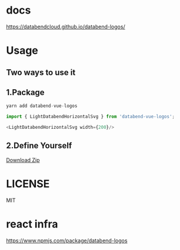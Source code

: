 # docs
https://databendcloud.github.io/databend-logos/

# Usage

## Two ways to use it

## 1.Package
```ts
yarn add databend-vue-logos

import { LightDatabendHorizontalSvg } from 'databend-vue-logos';

<LightDatabendHorizontalSvg width={200}/>

```

## 2.Define Yourself

<a href="https://databendcloud.github.io/databend-logos/components/all-assets">Download Zip</a>

# LICENSE

MIT

# react infra
https://www.npmjs.com/package/databend-logos

